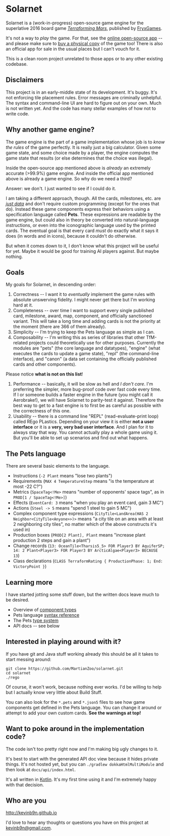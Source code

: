 # Solarnet

Solarnet is a (work-in-progress) open-source game engine for the superlative 2016 board game *[Terraforming Mars](https://www.amazon.com/Indie-Boards-Cards-Terraforming-Board/dp/B01GSYA4K2)*, published by [FryxGames](http://fryxgames.se).

It's not a way to *play* the game. For that, see the [online open-source app](http://terraforming-mars.herokuapp.com) -- and please make sure to [buy a physical copy](https://www.amazon.com/Indie-Boards-Cards-Terraforming-Board/dp/B01GSYA4K2) of the game too! There is also an official app for sale in the usual places but I can't vouch for it.

This is a clean room project unrelated to those apps or to any other existing codebase.

## Disclaimers

This project is in an early-middle state of its development. It's buggy. It's not enforcing tile placement rules. Error messages are criminally unhelpful. The syntax and command-line UI are hard to figure out on your own. Much is not written yet. And the code has many stellar examples of how not to write code.

## Why another game engine?

The game engine is the part of a game implementation whose job is to *know the rules* of the game perfectly. It is really just a big calculator. Given some game state, and some choice made by a player, the engine computes the game state that results (or else determines that the choice was illegal).

Inside the open-source app mentioned above is *already* an extremely accurate (>99.9%) game engine. And inside the official app mentioned above is already a game engine. So why do we need a third?

Answer: we don't. I just wanted to see if I could do it.

I am taking a different approach, though. All the cards, milestones, etc. are *[just data](https://github.com/MartianZoo/solarnet/blob/main/canon/src/main/java/dev/martianzoo/tfm/canon/cards.json5)* and don't require custom programming (except for the ones that do). Instead these game components express their behaviors using a specification language called **Pets**. These expressions are readable by the game engine, but could also in theory be converted into natural-language instructions, or even into the iconographic language used by the printed cards. The eventual goal is that every card *must* do exactly what it says it does (in words and in icons), because it couldn't do otherwise.

But when it comes down to it, I don't know what this project will be useful for yet. Maybe it would be good for training AI players against. But maybe nothing.

## Goals

My goals for Solarnet, in descending order:

1. Correctness -- I want it to *eventually* implement the game rules with absolute unswerving fidelity. I might never get there but I'm working hard at it.
2. Completeness -- over time I want to support every single published card, milestone, award, map, component, and officially sanctioned variant. This will take a long time and adding cards is not the priority at the moment (there are 366 of them already).
3. Simplicity -- I'm trying to keep the Pets language as simple as I can.
4. Composability -- I'm writing this as series of libraries that other TfM-related projects could theoretically use for other purposes. Currently the modules are "pets" (the core language and datatypes), "engine" (what executes the cards to update a game state), "repl" (the command-line interface), and "canon" (a data set containing the officially published cards and other components).

Please notice **what is not on this list**!

1. Performance -- basically, it will be slow as hell and *I don't care*. I'm preferring the simpler, more bug-proof code over fast code every time. If I or someone builds a faster engine in the future (you might call it Aerobrake!), we will have Solarnet to parity-test it against. Therefore the best way to get to a fast engine is to first be as careful as possible with the correctness of this one.
2. Usability -- there is a command line "REPL" (read-evaluate-print loop) called REgo PLastics. Depending on your view it is either **not a user interface** or it is a **very, very bad user interface**. And I plan for it to always stay that way. You cannot actually play a whole game using it. But you'll be able to set up scenarios and find out what happens.

## The Pets language

There are several basic elements to the language.

* Instructions (`-2 Plant` means "lose two plants")
* Requirements (`MAX 4 TemperatureStep` means "is the temperature at most -22 C?")
* Metrics (`SpaceTag<!Me>` means "number of opponents' space tags", as in `PROD[1 / SpaceTag<!Me>]`)
* Effects (`EventCard: 3` means "when you play an event card, gain 3 MC")
* Actions (`Steel -> 5` means "spend 1 steel to gain 5 MC")
* Complex component type expressions (`CityTile<LandArea(HAS 2 Neighbor<CityTile<Anyone>>)>` means "a city tile on an area with at least 2 neighboring city tiles", no matter which of the above constructs it's used in)
* Production boxes (`PROD[2 Plant], Plant` means "increase plant production 2 steps and gain a plant")
* Change records (`13: OceanTile<Tharsis5_5> FOR Player3 BY AquiferSP; 14: 2 Plant<Player3> FOR Player3 BY ArcticAlgae<Player3> BECAUSE 13`)
* Class declarations (`CLASS TerraformRating { ProductionPhase: 1; End: VictoryPoint }`)

## Learning more

I have started jotting some stuff down, but the written docs leave much to be desired.

* Overview of [component types](docs/component-types.md)
* Pets language [syntax reference](docs/syntax.md)
* The Pets [type system](docs/type-system.md)
* API docs -- see below

## Interested in playing around with it?

If you have git and Java stuff working already this should be all it takes to start messing around:

```
git clone https://github.com/MartianZoo/solarnet.git
cd solarnet
./rego
```

Of course, it won't work, because nothing ever works. I'd be willing to help but I actually know very little about Build Stuff.

You can also look for the `*.pets` and `*.json5` files to see how game components get defined in the Pets language. You can change it around or attempt to add your own custom cards. **See the warnings at top!**

## Want to poke around in the implementation code?

The code isn't too pretty right now and I'm making big ugly changes to it.

It's best to start with the generated API doc view because it hides private things. It's not hosted yet, but you can `./gradlew dokkaHtmlMultiModule` and then look at `docs/api/index.html`.

It's all written in [Kotlin](https://kotlinlang.org). It's my first time using it and I'm extremely happy with that decision.

## Who are you

http://kevinb9n.github.io

I'd love to hear any thoughts or questions you have on this project at kevinb9n@gmail.com.
